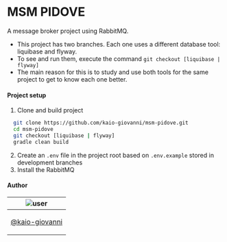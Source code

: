 # MSM PIDOVE
A message broker project using RabbitMQ.

- This project has two branches. Each one uses a different database tool: liquibase and flyway.
- To see and run them, execute the command `git checkout [liquibase | flyway]`
- The main reason for this is to study and use both tools for the same project to get to know each one better.

#### Project setup

1. Clone and build project

```bash
  git clone https://github.com/kaio-giovanni/msm-pidove.git
  cd msm-pidove
  git checkout [liquibase | flyway]
  gradle clean build
```
2. Create an `.env` file in the project root based on `.env.example` stored in development branches
3. Install the RabbitMQ


#### Author

| ![user](https://avatars1.githubusercontent.com/u/64810260?v=4&s=150) |
| ----------------------------- |
| <p align="center"> <a href="https://github.com/kaio-giovanni"> @kaio-giovanni </a> </p>|



